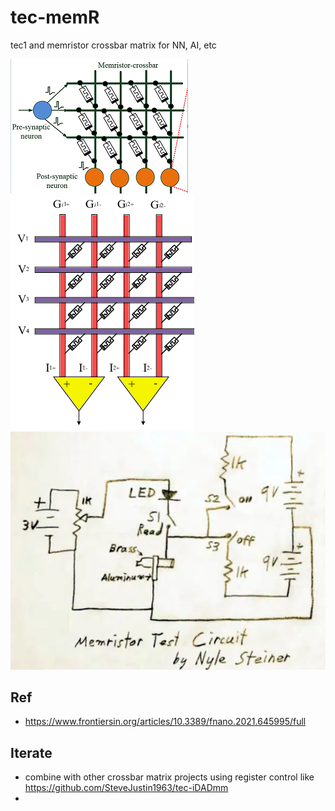 # tec-memR
tec1 and memristor crossbar matrix for NN, AI, etc

![](https://github.com/SteveJustin1963/tec-memR/blob/main/pics/memR-NN.png)
![](https://github.com/SteveJustin1963/tec-memR/blob/main/pics/Neural-network-implementation-using-memristor-crossbar-arrays-a-shows-a-conventional.png)
![](https://github.com/SteveJustin1963/tec-memR/blob/main/pics/cc1.png)

## Ref
- https://www.frontiersin.org/articles/10.3389/fnano.2021.645995/full

## Iterate
- combine with other crossbar matrix projects using register control like https://github.com/SteveJustin1963/tec-iDADmm
- 
